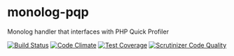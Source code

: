 # monolog-pqp
Monolog handler that interfaces with PHP Quick Profiler

[![Build Status](https://travis-ci.org/jacobemerick/monolog-pqp.svg?branch=master)](https://travis-ci.org/jacobemerick/monolog-pqp)
[![Code Climate](https://codeclimate.com/github/jacobemerick/monolog-pqp/badges/gpa.svg)](https://codeclimate.com/github/jacobemerick/monolog-pqp)
[![Test Coverage](https://codeclimate.com/github/jacobemerick/monolog-pqp/badges/coverage.svg)](https://codeclimate.com/github/jacobemerick/monolog-pqp/coverage)
[![Scrutinizer Code Quality](https://scrutinizer-ci.com/g/jacobemerick/monolog-pqp/badges/quality-score.png?b=master)](https://scrutinizer-ci.com/g/jacobemerick/monolog-pqp/?branch=master)

